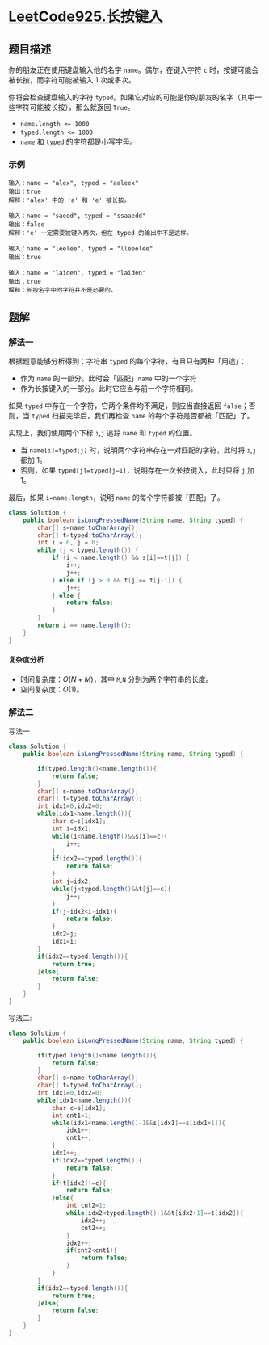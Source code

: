 # [LeetCode925.长按键入](https://leetcode-cn.com/problems/long-pressed-name/)
## 题目描述
你的朋友正在使用键盘输入他的名字 `name`。偶尔，在键入字符 `c` 时，按键可能会被长按，而字符可能被输入 1 次或多次。

你将会检查键盘输入的字符 `typed`。如果它对应的可能是你的朋友的名字（其中一些字符可能被长按），那么就返回 `True`。

- `name.length <= 1000`
- `typed.length <= 1000`
- `name` 和 `typed` 的字符都是小写字母。
### 示例
```
输入：name = "alex", typed = "aaleex"
输出：true
解释：'alex' 中的 'a' 和 'e' 被长按。
```
```
输入：name = "saeed", typed = "ssaaedd"
输出：false
解释：'e' 一定需要被键入两次，但在 typed 的输出中不是这样。
```
```
输入：name = "leelee", typed = "lleeelee"
输出：true
```
```
输入：name = "laiden", typed = "laiden"
输出：true
解释：长按名字中的字符并不是必要的。
```
## 题解
### 解法一
根据题意能够分析得到：字符串 `typed` 的每个字符，有且只有两种「用途」：
- 作为 `name` 的一部分。此时会「匹配」`name` 中的一个字符
- 作为长按键入的一部分。此时它应当与前一个字符相同。

如果 `typed` 中存在一个字符，它两个条件均不满足，则应当直接返回 `false`；否则，当 `typed` 扫描完毕后，我们再检查 `name` 的每个字符是否都被「匹配」了。

实现上，我们使用两个下标 `i`,`j` 追踪 `name` 和 `typed` 的位置。

- 当 `name[i]=typed[j]` 时，说明两个字符串存在一对匹配的字符，此时将 `i`,`j` 都加 1。
- 否则，如果 `typed[j]=typed[j−1]`，说明存在一次长按键入，此时只将 `j` 加 1。

最后，如果 `i=name.length`，说明 `name` 的每个字符都被「匹配」了。

```java
class Solution {
    public boolean isLongPressedName(String name, String typed) {
        char[] s=name.toCharArray();
        char[] t=typed.toCharArray();
        int i = 0, j = 0;
        while (j < typed.length()) {
            if (i < name.length() && s[i]==t[j]) {
                i++;
                j++;
            } else if (j > 0 && t[j]== t[j-1]) {
                j++;
            } else {
                return false;
            }
        }
        return i == name.length();
    }
}
```
#### 复杂度分析
- 时间复杂度：$O(N+M)$，其中 `M`,`N` 分别为两个字符串的长度。
- 空间复杂度：$O(1)$。

### 解法二
写法一
```java
class Solution {
    public boolean isLongPressedName(String name, String typed) {

        if(typed.length()<name.length()){
            return false;
        }
        char[] s=name.toCharArray();
        char[] t=typed.toCharArray();
        int idx1=0,idx2=0;
        while(idx1<name.length()){
            char c=s[idx1];
            int i=idx1;
            while(i<name.length()&&s[i]==c){
                i++;
            }
            if(idx2==typed.length()){
                return false;
            }
            int j=idx2;
            while(j<typed.length()&&t[j]==c){
                j++;
            }
            if(j-idx2<i-idx1){
                return false;
            }
            idx2=j;
            idx1=i;
        }
        if(idx2==typed.length()){
            return true;
        }else{
            return false;
        }
    }
}
```
写法二:
```java
class Solution {
    public boolean isLongPressedName(String name, String typed) {

        if(typed.length()<name.length()){
            return false;
        }
        char[] s=name.toCharArray();
        char[] t=typed.toCharArray();
        int idx1=0,idx2=0;
        while(idx1<name.length()){
            char c=s[idx1];
            int cnt1=1;
            while(idx1<name.length()-1&&s[idx1]==s[idx1+1]){
                idx1++;
                cnt1++;
            }
            idx1++;
            if(idx2==typed.length()){
                return false;
            }
            if(t[idx2]!=c){
                return false;
            }else{
                int cnt2=1;
                while(idx2<typed.length()-1&&t[idx2+1]==t[idx2]){
                    idx2++;
                    cnt2++;
                }
                idx2++;
                if(cnt2<cnt1){
                    return false;
                }
            }
        }
        if(idx2==typed.length()){
            return true;
        }else{
            return false;
        }
    }
}
```